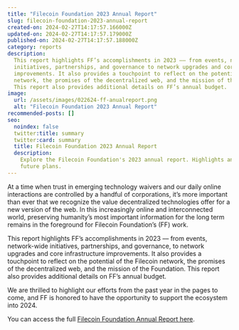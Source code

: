 ```yaml
---
title: "Filecoin Foundation 2023 Annual Report"
slug: filecoin-foundation-2023-annual-report
created-on: 2024-02-27T14:17:57.166000Z
updated-on: 2024-02-27T14:17:57.179000Z
published-on: 2024-02-27T14:17:57.188000Z
category: reports
description:
  This report highlights FF’s accomplishments in 2023 –– from events, network-wide
  initiatives, partnerships, and governance to network upgrades and core infrastructure
  improvements. It also provides a touchpoint to reflect on the potential of the Filecoin
  network, the promises of the decentralized web, and the mission of the Foundation.
  This report also provides additional details on FF’s annual budget.
image:
  url: /assets/images/022624-ff-anualreport.png
  alt: "Filecoin Foundation 2023 Annual Report"
recommended-posts: []
seo:
  noindex: false
  twitter:title: summary
  twitter:card: summary
  title: Filecoin Foundation 2023 Annual Report
  description:
    Explore the Filecoin Foundation's 2023 annual report. Highlights and
    future plans.
---
```


At a time when trust in emerging technology waivers and our daily online interactions are controlled by a handful of corporations, it’s more important than ever that we recognize the value decentralized technologies offer for a new version of the web. In this increasingly online and interconnected world, preserving humanity’s most important information for the long term remains in the foreground for Filecoin Foundation’s (FF) work.

This report highlights FF’s accomplishments in 2023 –– from events, network-wide initiatives, partnerships, and governance, to network upgrades and core infrastructure improvements. It also provides a touchpoint to reflect on the potential of the Filecoin network, the promises of the decentralized web, and the mission of the Foundation. This report also provides additional details on FF’s annual budget.

We are thrilled to highlight our efforts from the past year in the pages to come, and FF is honored to have the opportunity to support the ecosystem into 2024.

Y﻿ou can access the full [Filecoin Foundation Annual Report here](https://link.fil.org/report24).
